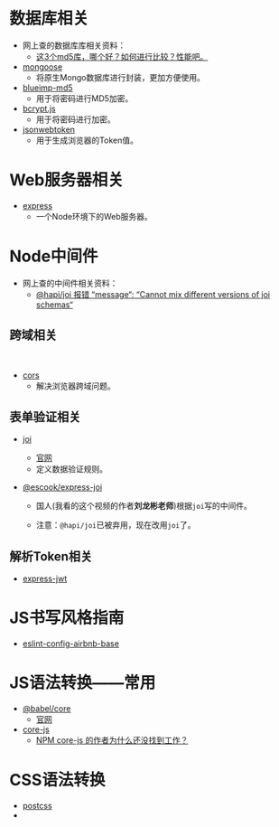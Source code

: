 # 数据库相关

* 网上查的数据库库相关资料：
  * [这3个md5库，哪个好？如何进行比较？性能吧。](https://segmentfault.com/q/1010000022491854)
* [mongoose](https://www.npmjs.com/package/mongoose)
  * 将原生Mongo数据库进行封装，更加方便使用。
* [blueimp-md5](https://www.npmjs.com/package/blueimp-md5)
  * 用于将密码进行MD5加密。
* [bcrypt.js](https://www.npmjs.com/package/bcryptjs)
  * 用于将密码进行加密。
* [jsonwebtoken](https://www.npmjs.com/package/jsonwebtoken)
  * 用于生成浏览器的Token值。

# Web服务器相关

* [express](https://www.npmjs.com/package/express)
  * 一个Node环境下的Web服务器。

# Node中间件

* 网上查的中间件相关资料：
  * [@hapi/joi 报错 “message“: “Cannot mix different versions of joi schemas“](https://blog.csdn.net/weixin_45996607/article/details/119135664)

## 跨域相关

​	

* [cors](https://www.npmjs.com/package/cors)
  * 解决浏览器跨域问题。

## 表单验证相关

* [joi](https://www.npmjs.com/package/joi)
  * [官网](https://joi.dev/api/?v=17.4.2)
  * 定义数据验证规则。

* [@escook/express-joi](https://www.npmjs.com/package/@escook/express-joi)
  * 国人(我看的这个视频的作者**刘龙彬老师**)根据`joi`写的中间件。

  * 注意：`@hapi/joi`已被弃用，现在改用`joi`了。

## 解析Token相关

* [express-jwt](https://www.npmjs.com/package/express-jwt)

# JS书写风格指南

* [eslint-config-airbnb-base](https://www.npmjs.com/package/eslint-config-airbnb-base)

# JS语法转换——常用

* [@babel/core](https://www.npmjs.com/package/@babel/core)
  * [官网](https://babel.dev/)
* [core-js](https://www.npmjs.com/package/core-js)
  * [NPM core-js 的作者为什么还没找到工作？](https://www.zhihu.com/question/338950875)

# CSS语法转换

* [postcss](https://www.npmjs.com/package/postcss)
* 